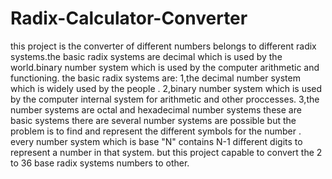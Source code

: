 # Radix-Calculator-Converter
this project is the converter of different numbers belongs to different radix systems.the basic radix systems are decimal which is used by the world.binary number system which is used by the computer arithmetic and functioning.
the basic radix systems are:
1,the decimal number system which is widely used by the people .
2,binary number system which is used by the computer internal system for arithmetic and other proccesses.
3,the number systems are octal and hexadecimal number systems
these are basic systems there are several number systems are possible but the problem is to find and represent the different symbols for the number .
every number system which is base "N" contains N-1 different digits to represent a number in that system.
but this project capable to convert the 2 to 36 base radix systems numbers to other.
